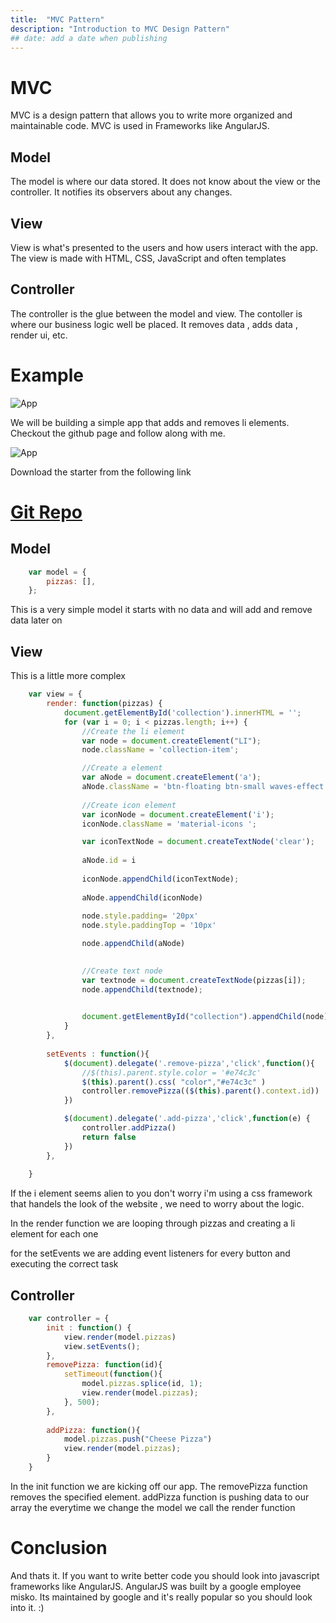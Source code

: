 ```yaml
---
title:  "MVC Pattern"
description: "Introduction to MVC Design Pattern"
## date: add a date when publishing
---
```


# MVC

MVC is a design pattern that allows you to write more organized and  maintainable code. MVC is used in Frameworks like AngularJS.

## Model 

The model is where our data stored. It does not know about the view or the controller. It notifies its observers about any changes.

## View

View is what's presented to the users and how users interact with the app. The view is made with HTML, CSS, JavaScript and often templates

## Controller

The controller is the glue between the model and view. The contoller is where our business logic well be placed. It removes data , adds data , render ui, etc.

# Example 

![App](../../assets/images/screen2.png "Sample App")

We will be building a simple app that adds and removes li elements. Checkout the github page and follow along with me.

![App](../../assets/images/screen1.png "Sample App")


Download the starter from the following link

# [Git Repo](https://github.com/abdi0987/MVC_Example)

## Model 

```javascript
    var model = {
        pizzas: [],
    };
```

This is a very simple model it starts with no data and will add and remove data later on

## View

This is a little more complex

```javascript
    var view = {
        render: function(pizzas) {
            document.getElementById('collection').innerHTML = '';
            for (var i = 0; i < pizzas.length; i++) {
                //Create the li element
                var node = document.createElement("LI");
                node.className = 'collection-item';

                //Create a element
                var aNode = document.createElement('a');
                aNode.className = 'btn-floating btn-small waves-effect waves-light red right remove-pizza'
                
                //Create icon element
                var iconNode = document.createElement('i');
                iconNode.className = 'material-icons ';

                var iconTextNode = document.createTextNode('clear');
                
                aNode.id = i
                
                iconNode.appendChild(iconTextNode);
                
                aNode.appendChild(iconNode)
                
                node.style.padding= '20px'
                node.style.paddingTop = '10px'

                node.appendChild(aNode)
                

                //Create text node
                var textnode = document.createTextNode(pizzas[i]);
                node.appendChild(textnode);
                

                document.getElementById("collection").appendChild(node);
            }
        },
        
        setEvents : function(){
            $(document).delegate('.remove-pizza','click',function(){
                //$(this).parent.style.color = '#e74c3c'
                $(this).parent().css( "color","#e74c3c" )
                controller.removePizza(($(this).parent().context.id))
            })

            $(document).delegate('.add-pizza','click',function(e) {
                controller.addPizza()
                return false
            })
        },
    
    }
```
If the i element seems alien to you don't worry i'm using a css framework that handels the look of the website , we need to worry about the logic.


In the render function we are looping through pizzas and creating a li element for each one 

for the setEvents we are adding event listeners for every button and executing the correct task

## Controller

```javascript
    var controller = {
        init : function() {
            view.render(model.pizzas)
            view.setEvents();
        },
        removePizza: function(id){
            setTimeout(function(){
                model.pizzas.splice(id, 1);
                view.render(model.pizzas);
            }, 500);
        },
        
        addPizza: function(){
            model.pizzas.push("Cheese Pizza")
            view.render(model.pizzas);
        }
    }

```
In the init function we are kicking  off our app. The removePizza function removes the specified element. addPizza function is pushing data to our array the everytime we change the model we call the render function

# Conclusion 

And thats it. If you want to write better code you should look into javascript frameworks like AngularJS. AngularJS was built by a google employee misko. Its maintained by google and it's really popular so you should look into it. :)